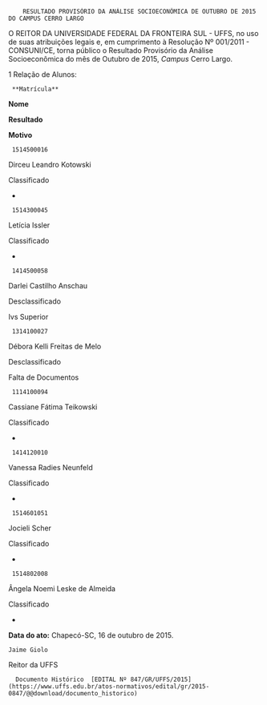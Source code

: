         RESULTADO PROVISÓRIO DA ANÁLISE SOCIOECONÔMICA DE OUTUBRO DE 2015 DO CAMPUS CERRO LARGO  

O REITOR DA UNIVERSIDADE FEDERAL DA FRONTEIRA SUL - UFFS, no uso de suas atribuições legais e, em cumprimento à Resolução Nº 001/2011 - CONSUNI/CE, torna público o Resultado Provisório da Análise Socioeconômica do mês de Outubro de 2015, *Campus* Cerro Largo.

 1 Relação de Alunos:

     **Matrícula**

   **Nome**

   **Resultado**

   **Motivo**

     1514500016

   Dirceu Leandro Kotowski

   Classificado

   -

     1514300045

   Letícia Issler

   Classificado

   -

     1414500058

   Darlei Castilho Anschau

   Desclassificado

   Ivs Superior

     1314100027

   Débora Kelli Freitas de Melo

   Desclassificado

   Falta de Documentos

     1114100094

   Cassiane Fátima Teikowski

   Classificado

   -

     1414120010

   Vanessa Radies Neunfeld

   Classificado

   -

     1514601051

   Jocieli Scher

   Classificado

   -

     1514802008

   Ângela Noemi Leske de Almeida

   Classificado

   -

      

   **Data do ato:** Chapecó-SC, 16 de outubro de 2015.   
 

    Jaime Giolo   
 Reitor da UFFS 

      Documento Histórico  [EDITAL Nº 847/GR/UFFS/2015](https://www.uffs.edu.br/atos-normativos/edital/gr/2015-0847/@@download/documento_historico)     
      